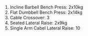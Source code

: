 1. Incline Barbell Bench Press: 2x10kg
2. Flat Dumbbell Bench Press: 2x14kg
3. Cable Crossover: 3
4. Seated Lateral Raise: 2x9kg
5. Single Arm Cabel Lateral Raise: 10